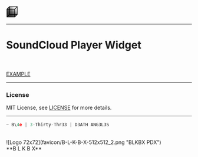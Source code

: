 
![Logo 32x32](favicon/favicon-32x32.png "BLKBX PDX") 

----------------------------------
# **SoundCloud Player Widget**


<br><br>
[EXAMPLE](https://brianforee.github.io/soundcloud-player-widget/)

----------------------------------
### **License**
MIT License, see [LICENSE](https://github.com/brianforee/soundcloud-player-widget/blob/master/LICENSE) for more details.

----------------------------------
```javascript
~ B\4e | 3-Thirty-Thr33 | D3ATH ANG3L3S
```
<br>
![Logo 72x72](favicon/B-L-K-B-X-512x512_2.png "BLKBX PDX")
<br>
 **B L K B X** 